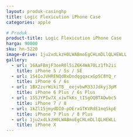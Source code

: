 ```yaml
---
layout: produk-casinghp
title: Logic Flexicution iPhone Case
categories: apple

# Produk
product-title: Logic Flexicution iPhone Case
harga: 90000
sku: hn-5220
image-drive: 1ju2xdLkzH0LWABmoEgCHLmDLlQLHEWLL
gallery:
  - url: 16AaFBmjF3oeR0l5iZ6K4WA70Lz1fh2ii
    title: iPhone 5 / 5s / SE
  - url: 1S4IoJVHRENQdBxDndqgqacxGpSC8YQ_r
    title: iPhone 6 / 6s
  - url: 1BX2zurWikiTB__eejvbwM33JJdkyj3pM
    title: iPhone 6 Plus / 6s Plus
  - url: 15SJYPIw7X_xiwTkKs_tISgOQBTADwbc5
    title: iPhone 7 / 8
  - url: 1kZl15jmydDI0-pOErxGTKVRdE1mqSkpE
    title: iPhone 7 Plus / 8 Plus
  - url: 1ju2xdLkzH0LWABmoEgCHLmDLlQLHEWLL
    title: iPhone X
---
```

